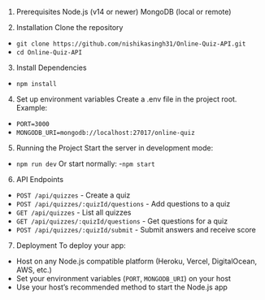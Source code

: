 1. Prerequisites
Node.js (v14 or newer)
MongoDB (local or remote)

2. Installation
Clone the repository
- `git clone https://github.com/nishikasingh31/Online-Quiz-API.git`
- `cd Online-Quiz-API`

3. Install Dependencies
- `npm install`

4. Set up environment variables
Create a .env file in the project root.
Example:
- `PORT=3000`
- `MONGODB_URI=mongodb://localhost:27017/online-quiz`

5. Running the Project
Start the server in development mode:
- `npm run dev`
Or start normally:
-`npm start`

6. API Endpoints
- `POST /api/quizzes` - Create a quiz
- `POST /api/quizzes/:quizId/questions` - Add questions to a quiz
- `GET /api/quizzes` - List all quizzes
- `GET /api/quizzes/:quizId/questions` - Get questions for a quiz
- `POST /api/quizzes/:quizId/submit` - Submit answers and receive score

7. Deployment
To deploy your app:
- Host on any Node.js compatible platform (Heroku, Vercel, DigitalOcean, AWS, etc.)
- Set your environment variables (`PORT`, `MONGODB_URI`) on your host
- Use your host’s recommended method to start the Node.js app
